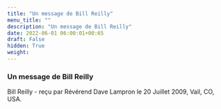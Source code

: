 ```yaml
---
title: "Un message de Bill Reilly"
menu_title: ""
description: "Un message de Bill Reilly"
date: 2022-06-01 06:00:01+00:65
draft: False
hidden: True
weight:
---
```

### Un message de Bill Reilly

Bill Reilly - reçu par Révérend Dave Lampron le 20 Juillet 2009, Vail, CO, USA.



